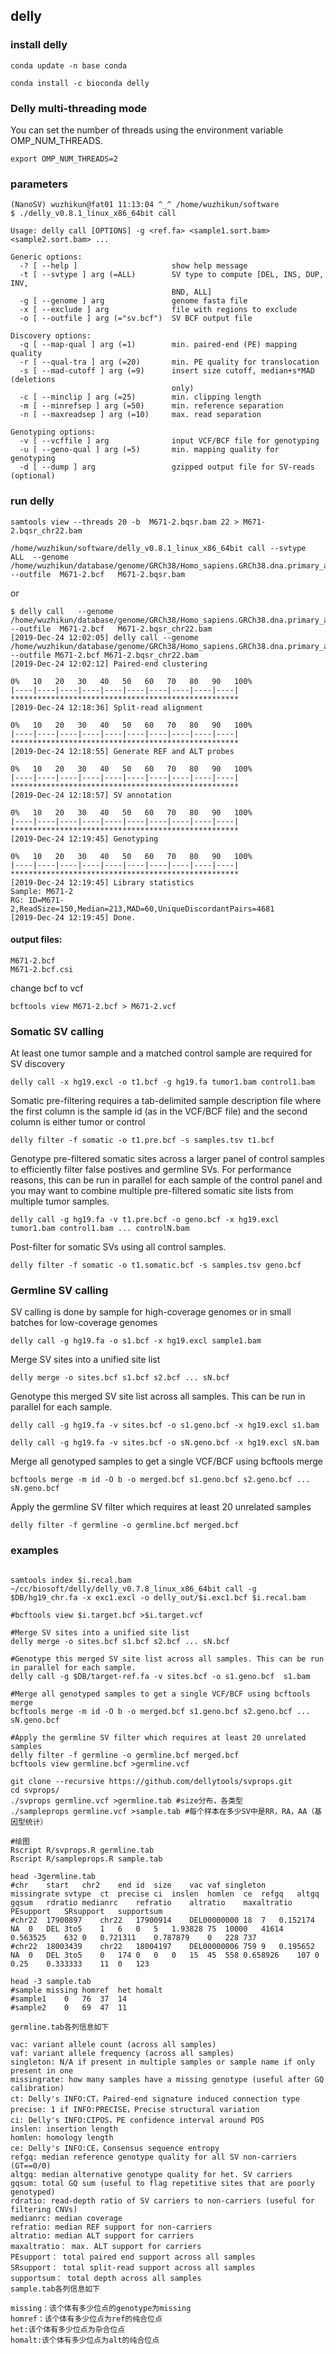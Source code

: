 
## delly

### install delly
```
conda update -n base conda

conda install -c bioconda delly
```

### Delly multi-threading mode

You can set the number of threads using the environment variable OMP_NUM_THREADS.
```
export OMP_NUM_THREADS=2
```


### parameters
```
(NanoSV) wuzhikun@fat01 11:13:04 ^_^ /home/wuzhikun/software 
$ ./delly_v0.8.1_linux_x86_64bit call

Usage: delly call [OPTIONS] -g <ref.fa> <sample1.sort.bam> <sample2.sort.bam> ...

Generic options:
  -? [ --help ]                     show help message
  -t [ --svtype ] arg (=ALL)        SV type to compute [DEL, INS, DUP, INV, 
                                    BND, ALL]
  -g [ --genome ] arg               genome fasta file
  -x [ --exclude ] arg              file with regions to exclude
  -o [ --outfile ] arg (="sv.bcf")  SV BCF output file

Discovery options:
  -q [ --map-qual ] arg (=1)        min. paired-end (PE) mapping quality
  -r [ --qual-tra ] arg (=20)       min. PE quality for translocation
  -s [ --mad-cutoff ] arg (=9)      insert size cutoff, median+s*MAD (deletions
                                    only)
  -c [ --minclip ] arg (=25)        min. clipping length
  -m [ --minrefsep ] arg (=50)      min. reference separation
  -n [ --maxreadsep ] arg (=10)     max. read separation

Genotyping options:
  -v [ --vcffile ] arg              input VCF/BCF file for genotyping
  -u [ --geno-qual ] arg (=5)       min. mapping quality for genotyping
  -d [ --dump ] arg                 gzipped output file for SV-reads (optional)

```


### run delly

```
samtools view --threads 20 -b  M671-2.bqsr.bam 22 > M671-2.bqsr_chr22.bam
```


```
/home/wuzhikun/software/delly_v0.8.1_linux_x86_64bit call --svtype  ALL  --genome /home/wuzhikun/database/genome/GRCh38/Homo_sapiens.GRCh38.dna.primary_assembly.fa  --outfile  M671-2.bcf   M671-2.bqsr.bam 
```

or

```
$ delly call   --genome /home/wuzhikun/database/genome/GRCh38/Homo_sapiens.GRCh38.dna.primary_assembly.fa  --outfile  M671-2.bcf   M671-2.bqsr_chr22.bam 
[2019-Dec-24 12:02:05] delly call --genome /home/wuzhikun/database/genome/GRCh38/Homo_sapiens.GRCh38.dna.primary_assembly.fa --outfile M671-2.bcf M671-2.bqsr_chr22.bam 
[2019-Dec-24 12:02:12] Paired-end clustering

0%   10   20   30   40   50   60   70   80   90   100%
|----|----|----|----|----|----|----|----|----|----|
***************************************************
[2019-Dec-24 12:18:36] Split-read alignment

0%   10   20   30   40   50   60   70   80   90   100%
|----|----|----|----|----|----|----|----|----|----|
***************************************************
[2019-Dec-24 12:18:55] Generate REF and ALT probes

0%   10   20   30   40   50   60   70   80   90   100%
|----|----|----|----|----|----|----|----|----|----|
***************************************************
[2019-Dec-24 12:18:57] SV annotation

0%   10   20   30   40   50   60   70   80   90   100%
|----|----|----|----|----|----|----|----|----|----|
***************************************************
[2019-Dec-24 12:19:45] Genotyping

0%   10   20   30   40   50   60   70   80   90   100%
|----|----|----|----|----|----|----|----|----|----|
***************************************************
[2019-Dec-24 12:19:45] Library statistics
Sample: M671-2
RG: ID=M671-2,ReadSize=150,Median=213,MAD=60,UniqueDiscordantPairs=4681
[2019-Dec-24 12:19:45] Done.

```

#### output files:
```
M671-2.bcf
M671-2.bcf.csi 
```

change bcf to vcf
```
bcftools view M671-2.bcf > M671-2.vcf
```


### Somatic SV calling

At least one tumor sample and a matched control sample are required for SV discovery
```
delly call -x hg19.excl -o t1.bcf -g hg19.fa tumor1.bam control1.bam
```


Somatic pre-filtering requires a tab-delimited sample description file where the first column is the sample id (as in the VCF/BCF file) and the second column is either tumor or control
```
delly filter -f somatic -o t1.pre.bcf -s samples.tsv t1.bcf
```


Genotype pre-filtered somatic sites across a larger panel of control samples to efficiently filter false postives and germline SVs. For performance reasons, this can be run in parallel for each sample of the control panel and you may want to combine multiple pre-filtered somatic site lists from multiple tumor samples.
```
delly call -g hg19.fa -v t1.pre.bcf -o geno.bcf -x hg19.excl tumor1.bam control1.bam ... controlN.bam
```

Post-filter for somatic SVs using all control samples.
```
delly filter -f somatic -o t1.somatic.bcf -s samples.tsv geno.bcf
```


### Germline SV calling

SV calling is done by sample for high-coverage genomes or in small batches for low-coverage genomes
```
delly call -g hg19.fa -o s1.bcf -x hg19.excl sample1.bam
```


Merge SV sites into a unified site list
```
delly merge -o sites.bcf s1.bcf s2.bcf ... sN.bcf
```

Genotype this merged SV site list across all samples. This can be run in parallel for each sample.
```
delly call -g hg19.fa -v sites.bcf -o s1.geno.bcf -x hg19.excl s1.bam

delly call -g hg19.fa -v sites.bcf -o sN.geno.bcf -x hg19.excl sN.bam
```


Merge all genotyped samples to get a single VCF/BCF using bcftools merge
```
bcftools merge -m id -O b -o merged.bcf s1.geno.bcf s2.geno.bcf ... sN.geno.bcf
```

Apply the germline SV filter which requires at least 20 unrelated samples
```
delly filter -f germline -o germline.bcf merged.bcf
```


### examples
```

samtools index $i.recal.bam
~/cc/biosoft/delly/delly_v0.7.8_linux_x86_64bit call -g $DB/hg19_chr.fa -x exc1.excl -o delly_out/$i.exc1.bcf $i.recal.bam

#bcftools view $i.target.bcf >$i.target.vcf 

#Merge SV sites into a unified site list
delly merge -o sites.bcf s1.bcf s2.bcf ... sN.bcf

#Genotype this merged SV site list across all samples. This can be run in parallel for each sample.
delly call -g $DB/target-ref.fa -v sites.bcf -o s1.geno.bcf  s1.bam

#Merge all genotyped samples to get a single VCF/BCF using bcftools merge
bcftools merge -m id -O b -o merged.bcf s1.geno.bcf s2.geno.bcf ... sN.geno.bcf

#Apply the germline SV filter which requires at least 20 unrelated samples
delly filter -f germline -o germline.bcf merged.bcf
bcftools view germline.bcf >germline.vcf
```


```
git clone --recursive https://github.com/dellytools/svprops.git
cd svprops/
./svprops germline.vcf >germline.tab #size分布，各类型
./sampleprops germline.vcf >sample.tab #每个样本在多少SV中是RR，RA，AA（基因型统计）

#绘图
Rscript R/svprops.R germline.tab
Rscript R/sampleprops.R sample.tab

head -3germline.tab
#chr    start   chr2    end id  size    vac vaf singleton   missingrate svtype  ct  precise ci  inslen  homlen  ce  refgq   altgq   gqsum   rdratio medianrc    refratio    altratio    maxaltratio PEsupport   SRsupport   supportsum
#chr22  17900897    chr22   17900914    DEL00000000 18  7   0.152174    NA  0   DEL 3to5    1   6   0   5   1.93828 75  10000   41614   0.563525    632 0   0.721311    0.787879    0   228 737
#chr22  18003439    chr22   18004197    DEL00000006 759 9   0.195652    NA  0   DEL 3to5    0   174 0   0   0   15  45  558 0.658926    107 0   0.25    0.333333    11  0   123

head -3 sample.tab
#sample missing homref  het homalt
#sample1    0   76  37  14
#sample2    0   69  47  11
```


```
germline.tab各列信息如下

vac: variant allele count (across all samples)
vaf: variant allele frequency (across all samples)
singleton: N/A if present in multiple samples or sample name if only present in one
missingrate: how many samples have a missing genotype (useful after GQ calibration)
ct: Delly's INFO:CT，Paired-end signature induced connection type
precise: 1 if INFO:PRECISE，Precise structural variation
ci: Delly's INFO:CIPOS，PE confidence interval around POS
inslen: insertion length
homlen: homology length
ce: Delly's INFO:CE，Consensus sequence entropy
refgq: median reference genotype quality for all SV non-carriers (GT==0/0)
altgq: median alternative genotype quality for het. SV carriers
gqsum: total GQ sum (useful to flag repetitive sites that are poorly genotyped)
rdratio: read-depth ratio of SV carriers to non-carriers (useful for filtering CNVs)
medianrc: median coverage
refratio: median REF support for non-carriers
altratio: median ALT support for carriers
maxaltratio： max. ALT support for carriers
PEsupport： total paired end support across all samples
SRsupport： total split-read support across all samples
supportsum： total depth across all samples
sample.tab各列信息如下

missing：该个体有多少位点的genotype为missing
homref：该个体有多少位点为ref的纯合位点
het:该个体有多少位点为杂合位点
homalt:该个体有多少位点为alt的纯合位点


```




